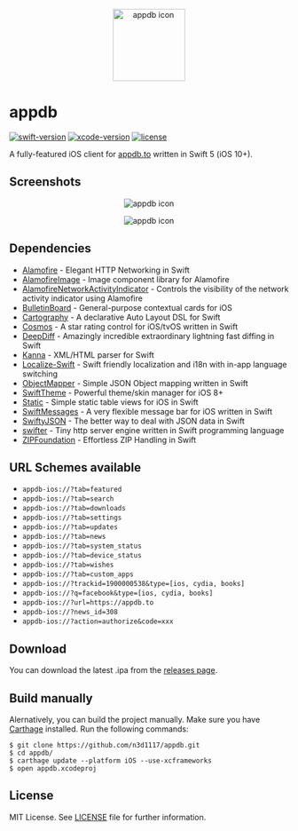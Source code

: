 <p align="center">
  <img src="https://user-images.githubusercontent.com/11541888/58876201-a370b100-86cd-11e9-962b-b46e823d1b54.png" alt="appdb icon" title="appdb" height=130>
</p>

# appdb
[![swift-version](https://img.shields.io/badge/swift-5.5-orange.svg)](https://github.com/apple/swift)
[![xcode-version](https://img.shields.io/badge/xcode-13.1-blue)](https://developer.apple.com/xcode/)
[![license](https://img.shields.io/badge/license-MIT-brightgreen.svg)](LICENSE)

A fully-featured iOS client for [appdb.to](https://appdb.to) written in Swift 5 (iOS 10+).

## Screenshots
<p align="center">
  <img src="https://user-images.githubusercontent.com/11541888/110785557-60ad1700-826b-11eb-989f-824cb31fd47f.png" alt="appdb icon" title="appdb" style="width=100%">
</p>
<p align="center">
  <img src="https://user-images.githubusercontent.com/11541888/110786620-a4ece700-826c-11eb-802a-c326f07696b7.png" alt="appdb icon" title="appdb" style="width=100%">
</p>

## Dependencies
* [Alamofire](https://github.com/Alamofire/Alamofire) - Elegant HTTP Networking in Swift
* [AlamofireImage](https://github.com/Alamofire/AlamofireImage) - Image component library for Alamofire
* [AlamofireNetworkActivityIndicator](https://github.com/Alamofire/AlamofireNetworkActivityIndicator) - Controls the visibility of the network activity indicator using Alamofire
* [BulletinBoard](https://github.com/alexaubry/BulletinBoard) - General-purpose contextual cards for iOS
* [Cartography](https://github.com/robb/Cartography) - A declarative Auto Layout DSL for Swift
* [Cosmos](https://github.com/evgenyneu/Cosmos) - A star rating control for iOS/tvOS written in Swift
* [DeepDiff](https://github.com/onmyway133/DeepDiff) - Amazingly incredible extraordinary lightning fast diffing in Swift
* [Kanna](https://github.com/tid-kijyun/Kanna) - XML/HTML parser for Swift
* [Localize-Swift](https://github.com/marmelroy/Localize-Swift) - Swift friendly localization and i18n with in-app language switching
* [ObjectMapper](https://github.com/tristanhimmelman/ObjectMapper) - Simple JSON Object mapping written in Swift
* [SwiftTheme](https://github.com/wxxsw/SwiftTheme) - Powerful theme/skin manager for iOS 8+
* [Static](https://github.com/venmo/Static) - Simple static table views for iOS in Swift
* [SwiftMessages](https://github.com/SwiftKickMobile/SwiftMessages) - A very flexible message bar for iOS written in Swift
* [SwiftyJSON](https://github.com/SwiftyJSON/SwiftyJSON) - The better way to deal with JSON data in Swift
* [swifter](https://github.com/httpswift/swifter) - Tiny http server engine written in Swift programming language
* [ZIPFoundation](https://github.com/weichsel/ZIPFoundation) - Effortless ZIP Handling in Swift

## URL Schemes available
* `appdb-ios://?tab=featured`
* `appdb-ios://?tab=search`
* `appdb-ios://?tab=downloads`
* `appdb-ios://?tab=settings`
* `appdb-ios://?tab=updates`
* `appdb-ios://?tab=news`
* `appdb-ios://?tab=system_status`
* `appdb-ios://?tab=device_status`
* `appdb-ios://?tab=wishes`
* `appdb-ios://?tab=custom_apps`
* `appdb-ios://?trackid=1900000538&type=[ios, cydia, books]`
* `appdb-ios://?q=facebook&type=[ios, cydia, books]`
* `appdb-ios://?url=https://appdb.to`
* `appdb-ios://?news_id=308`
* `appdb-ios://?action=authorize&code=xxx`

## Download
You can download the latest .ipa from the [releases page](https://github.com/n3d1117/appdb/releases).

## Build manually
Alernatively, you can build the project manually. 
Make sure you have [Carthage](https://github.com/Carthage/Carthage) installed. Run the following commands:
```
$ git clone https://github.com/n3d1117/appdb.git
$ cd appdb/
$ carthage update --platform iOS --use-xcframeworks
$ open appdb.xcodeproj
```

## License
MIT License. See [LICENSE](LICENSE) file for further information.
